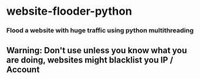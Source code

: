 # website-flooder-python

### Flood a website with huge traffic using python multithreading

## Warning: Don't use unless you know what you are doing, websites might blacklist you IP / Account
